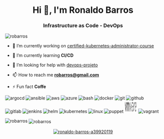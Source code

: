 <h1 align="center">Hi 👋, I'm Ronaldo Barros</h1>
<h3 align="center">Infrastructure as Code - DevOps</h3>

<p align="left"> <img src="https://komarev.com/ghpvc/?username=robarros" alt="robarros" /> </p>

- 🔭 I’m currently working on [certified-kubernetes-administrator-course](https://github.com/robarros/certified-kubernetes-administrator-course)

- 🌱 I’m currently learning **CI/CD**

- 🤝 I’m looking for help with [devops-projeto](https://github.com/robarros/devops-projeto)

- 📫 How to reach me **robarros@gmail.com**

- ⚡ Fun fact **Coffe**

<p align="left"><img src="https://www.vectorlogo.zone/logos/argoprojio/argoprojio-ar21.svg" alt="argocd" width="40" height="40"/> <img src="https://www.vectorlogo.zone/logos/ansible/ansible-ar21.svg" alt="ansible" width="40" height="40"/> <img src="https://devicons.github.io/devicon/devicon.git/icons/amazonwebservices/amazonwebservices-original-wordmark.svg" alt="aws" width="40" height="40"/> <img src="https://www.vectorlogo.zone/logos/microsoft_azure/microsoft_azure-icon.svg" alt="azure" width="40" height="40"/> <img src="https://www.vectorlogo.zone/logos/gnu_bash/gnu_bash-icon.svg" alt="bash" width="40" height="40"/> <img src="https://devicons.github.io/devicon/devicon.git/icons/docker/docker-original-wordmark.svg" alt="docker" width="40" height="40"/> <img src="https://www.vectorlogo.zone/logos/git-scm/git-scm-icon.svg" alt="git" width="40" height="40"/> <img src="https://www.vectorlogo.zone/logos/github/github-ar21.svg" alt="github" width="40" height="40"/> <img src="https://www.vectorlogo.zone/logos/gitlab/gitlab-ar21.svg" alt="gitlab" width="40" height="40"/> <img src="https://www.vectorlogo.zone/logos/jenkins/jenkins-icon.svg" alt="jenkins" width="40" height="40"/> <img src="https://www.vectorlogo.zone/logos/helmsh/helmsh-ar21.svg" alt="helm" width="40" height="40"/> <img src="https://www.vectorlogo.zone/logos/kubernetes/kubernetes-icon.svg" alt="kubernetes" width="40" height="40"/> <img src="https://devicons.github.io/devicon/devicon.git/icons/linux/linux-original.svg" alt="linux" width="40" height="40"/> <img src="https://www.vectorlogo.zone/logos/puppet/puppet-ar21.svg" alt="puppet" width="40" height="40"/> <img src="https://raw.githubusercontent.com/cncf/landscape/master/hosted_logos/vmware.svg" alt="vmware" width="40" height="40"/> <img src="https://www.vectorlogo.zone/logos/vagrantup/vagrantup-icon.svg" alt="vagrant" width="40" height="40"/></p><p><img align="left" src="https://github-readme-stats.vercel.app/api/top-langs/?username=robarros&layout=compact&hide=html" alt="robarros" /></p>

<p>&nbsp;<img align="center" src="https://github-readme-stats.vercel.app/api?username=robarros&show_icons=true" alt="robarros" /></p>

<p align="center">
<a href="https://linkedin.com/in/ronaldo-barros-a39920119" target="blank"><img align="center" src="https://cdn.jsdelivr.net/npm/simple-icons@3.0.1/icons/linkedin.svg" alt="ronaldo-barros-a39920119" height="30" width="30" /></a>
</p>
